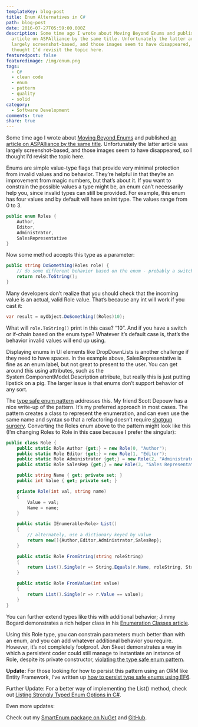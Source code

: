 ```yaml
---
templateKey: blog-post
title: Enum Alternatives in C#
path: blog-post
date: 2016-07-27T05:59:00.000Z
description: Some time ago I wrote about Moving Beyond Enums and published an
  article on ASPAlliance by the same title. Unfortunately the latter article was
  largely screenshot-based, and those images seem to have disappeared, so I
  thought I’d revisit the topic here.
featuredpost: false
featuredimage: /img/enum.png
tags:
  - C#
  - clean code
  - enum
  - pattern
  - quality
  - solid
category:
  - Software Development
comments: true
share: true
---
```

Some time ago I wrote about [Moving Beyond Enums](http://ardalis.com/moving-beyond-enums) and published [an article on ASPAlliance by the same title](http://aspalliance.com/2075_Moving_Beyond_Enumerations). Unfortunately the latter article was largely screenshot-based, and those images seem to have disappeared, so I thought I’d revisit the topic here.

Enums are simple value-type flags that provide very minimal protection from invalid values and no behavior. They’re helpful in that they’re an improvement from magic numbers, but that’s about it. If you want to constrain the possible values a type might be, an enum can’t necessarily help you, since invalid types can still be provided. For example, this enum has four values and by default will have an int type. The values range from 0 to 3.

```csharp
public enum Roles {
    Author,
    Editor,
    Administrator,
    SalesRepresentative
}
```

Now some method accepts this type as a parameter:

```csharp
public string DoSomething(Roles role) {
    // do some different behavior based on the enum - probably a switch or if chain here
    return role.ToString();
}
```

Many developers don’t realize that you should check that the incoming value is an actual, valid Role value. That’s because any int will work if you cast it:

```csharp
var result = myObject.DoSomething((Roles)10);
```

What will `role.ToString()` print in this case? “10”. And if you have a switch or if-chain based on the enum type? Whatever it’s default case is, that’s the behavior invalid values will end up using.

Displaying enums in UI elements like DropDownLists is another challenge if they need to have spaces. In the example above, SalesRepresentative is fine as an enum label, but not great to present to the user. You can get around this using attributes, such as the System.ComponentModel.Description attribute, but really this is just putting lipstick on a pig. The larger issue is that enums don’t support behavior of any sort.

The [type safe enum pattern](http://blog.falafel.com/introducing-type-safe-enum-pattern/) addresses this. My friend Scott Depouw has a nice write-up of the pattern. It’s my preferred approach in most cases. The pattern creates a class to represent the enumeration, and can even use the same name and syntax so that a refactoring doesn’t require [shotgun surgery](https://www.pluralsight.com/courses/refactoring-fundamentals). Converting the Roles enum above to the pattern might look like this (I’m changing Roles to Role in this case because I prefer the singular):

```csharp
public class Role {
    public static Role Author {get;} = new Role(0, "Author");
    public static Role Editor {get;} = new Role(1, "Editor");
    public static Role Administrator {get;} = new Role(2, "Administrator");
    public static Role SalesRep {get;} = new Role(3, "Sales Representative");

    public string Name { get; private set; }
    public int Value { get; private set; }

    private Role(int val, string name) 
    {
        Value = val;
        Name = name;
    }

    public static IEnumerable<Role> List()
    {
        // alternately, use a dictionary keyed by value
        return new[]{Author,Editor,Administrator,SalesRep};
    }

    public static Role FromString(string roleString)
    {
        return List().Single(r => String.Equals(r.Name, roleString, StringComparison.OrdinalIgnoreCase));
    }

    public static Role FromValue(int value)
    {
        return List().Single(r => r.Value == value);
    }
}
```

You can further extend types like this with additional behavior; Jimmy Bogard demonstrates a rich helper class in his [Enumeration Classes article](https://lostechies.com/jimmybogard/2008/08/12/enumeration-classes/).

Using this Role type, you can constrain parameters much better than with an enum, and you can add whatever additional behavior you require. However, it’s not completely foolproof. Jon Skeet demonstrates a way in which a persistent coder could still manage to instantiate an instance of Role, despite its private constructor, [violating the type safe enum pattern](https://codeblog.jonskeet.uk/2014/10/23/violating-the-smart-enum-pattern-in-c/).

**Update:** For those looking for how to persist this pattern using an ORM like Entity Framework, I’ve written up [how to persist type safe enums using EF6](/persisting-the-type-safe-enum-pattern-with-ef-6).

Further Update: For a better way of implementing the List() method, check out [Listing Strongly Typed Enum Options in C#](https://ardalis.com/listing-strongly-typed-enum-options-in-c).

Even more updates:

Check out my [SmartEnum package on NuGet](https://www.nuget.org/packages/Ardalis.SmartEnum) and [GitHub](https://github.com/ardalis/SmartEnum).
